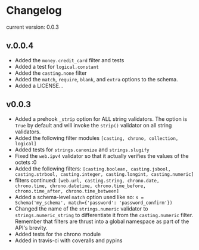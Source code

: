 # Changelog
current version: 0.0.3

## v.0.0.4
* Added the ```money.credit_card``` filter and tests
* Added a test for ```logical.constant```
* Added the ```casting.none``` filter
* Added the ```match```, ```require```, ```blank```, and ```extra``` options to the schema.
* Added a LICENSE...

## v0.0.3
* Added a prehook ```_strip``` option for ALL string validators. The option is ```True``` by default and will invoke the ```strip()``` validator on all string validators.
* Added the following filter modules ```[casting, chrono, collection, logical]```
* Added tests for ```strings.canonize``` and ```strings.slugify```
* Fixed the ```web.ipv4``` validator so that it actually verifies the values of the octets :0
* Added the following filters: ```[casting.boolean, casting.jsbool, casting.strbool, casting.integer, casting.longint, casting.numeric]```
* filters continued: ```[web.url, casting.string, chrono.date, chrono.time, chrono.datetime, chrono.time_before, chrono.time_after, chrono.time_between]```
* Added a schema-level ```match``` option used like so: ```s = Schema('my_schema', match={'password': 'password_confirm'})```
* Changed the name of the ```strings.numeric``` validator to ```strings.numeric_string``` to differentiate it from the ```casting.numeric``` filter. Remember that filters are thrust into a global namespace as part of the API's brevity.
* Added tests for the chrono module
* Added in travis-ci with coveralls and pypins